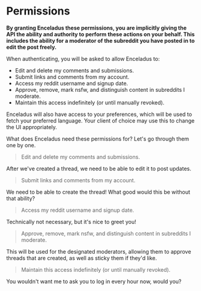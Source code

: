 # Permissions

**By granting Enceladus these permissions,
you are implicitly giving the API the ability and authority to perform these actions on your behalf.
This includes the ability for a moderator of the subreddit you have posted in to edit the post freely.**

When authenticating, you will be asked to allow Enceladus to:

- Edit and delete my comments and submissions.
- Submit links and comments from my account.
- Access my reddit username and signup date.
- Approve, remove, mark nsfw, and distinguish content in subreddits I moderate.
- Maintain this access indefinitely (or until manually revoked).

Enceladus will also have access to your preferences,
which will be used to fetch your preferred language.
Your client of choice may use this to change the UI appropriately.

What does Enceladus need these permissions for?
Let's go through them one by one.

> Edit and delete my comments and submissions.

After we've created a thread, we need to be able to edit it to post updates.

> Submit links and comments from my account.

We need to be able to create the thread!
What good would this be without that ability?

> Access my reddit username and signup date.

Technically not necessary, but it's nice to greet you!

> Approve, remove, mark nsfw, and distinguish content in subreddits I moderate.

This will be used for the designated moderators,
allowing them to approve threads that are created,
as well as sticky them if they'd like.

> Maintain this access indefinitely (or until manually revoked).

You wouldn't want me to ask you to log in every hour now, would you?

